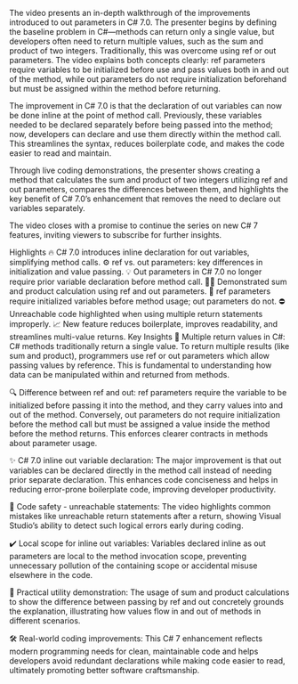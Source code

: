The video presents an in-depth walkthrough of the improvements introduced to out parameters in C# 7.0. The presenter begins by defining the baseline problem in C#—methods can return only a single value, but developers often need to return multiple values, such as the sum and product of two integers. Traditionally, this was overcome using ref or out parameters. The video explains both concepts clearly: ref parameters require variables to be initialized before use and pass values both in and out of the method, while out parameters do not require initialization beforehand but must be assigned within the method before returning.

The improvement in C# 7.0 is that the declaration of out variables can now be done inline at the point of method call. Previously, these variables needed to be declared separately before being passed into the method; now, developers can declare and use them directly within the method call. This streamlines the syntax, reduces boilerplate code, and makes the code easier to read and maintain.

Through live coding demonstrations, the presenter shows creating a method that calculates the sum and product of two integers utilizing ref and out parameters, compares the differences between them, and highlights the key benefit of C# 7.0’s enhancement that removes the need to declare out variables separately.

The video closes with a promise to continue the series on new C# 7 features, inviting viewers to subscribe for further insights.

Highlights
🔥 C# 7.0 introduces inline declaration for out variables, simplifying method calls.
⚙️ ref vs. out parameters: key differences in initialization and value passing.
💡 Out parameters in C# 7.0 no longer require prior variable declaration before method call.
🧑‍💻 Demonstrated sum and product calculation using ref and out parameters.
🚫 ref parameters require initialized variables before method usage; out parameters do not.
⛔ Unreachable code highlighted when using multiple return statements improperly.
📈 New feature reduces boilerplate, improves readability, and streamlines multi-value returns.
Key Insights
🔄 Multiple return values in C#: C# methods traditionally return a single value. To return multiple results (like sum and product), programmers use ref or out parameters which allow passing values by reference. This is fundamental to understanding how data can be manipulated within and returned from methods.

🔍 Difference between ref and out: ref parameters require the variable to be initialized before passing it into the method, and they carry values into and out of the method. Conversely, out parameters do not require initialization before the method call but must be assigned a value inside the method before the method returns. This enforces clearer contracts in methods about parameter usage.

✨ C# 7.0 inline out variable declaration: The major improvement is that out variables can be declared directly in the method call instead of needing prior separate declaration. This enhances code conciseness and helps in reducing error-prone boilerplate code, improving developer productivity.

🚫 Code safety - unreachable statements: The video highlights common mistakes like unreachable return statements after a return, showing Visual Studio’s ability to detect such logical errors early during coding.

✔️ Local scope for inline out variables: Variables declared inline as out parameters are local to the method invocation scope, preventing unnecessary pollution of the containing scope or accidental misuse elsewhere in the code.

🎯 Practical utility demonstration: The usage of sum and product calculations to show the difference between passing by ref and out concretely grounds the explanation, illustrating how values flow in and out of methods in different scenarios.

🛠️ Real-world coding improvements: This C# 7 enhancement reflects modern programming needs for clean, maintainable code and helps developers avoid redundant declarations while making code easier to read, ultimately promoting better software craftsmanship.
